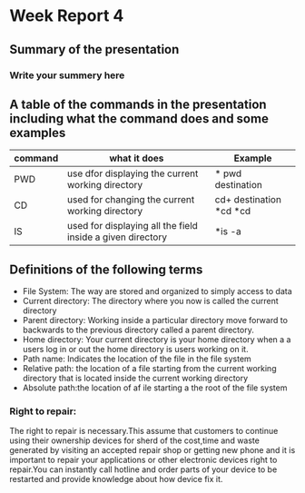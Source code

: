 # Week Report 4
## Summary of the presentation
### Write your summery here

## A table of the commands in the presentation including what the command does and some examples

|command | what it does                                              | Example
|--------|-----------------------------------------------------------|------------------------|
|PWD     | use dfor displaying the current working directory         |* pwd destination       |
|CD      |used for changing  the current working directory           | cd+ destination *cd *cd|
|IS      | used for displaying all the field inside a given directory|*is -a                  |

## Definitions of the following terms

* File System: The way are stored and organized to simply access to data
* Current directory: The directory where you now is called the current directory
* Parent directory: Working inside a particular directory move forward to backwards to the previous directory called a parent directory.
* Home directory: Your current directory is your home directory when a a users log in or out the home directory is users working on it.
* Path name: Indicates the location of the file in the file system
* Relative path: the location of a file starting from the current working directory that is located inside the current working directory
* Absolute path:the location of af ile starting a the root of the file system

### Right to repair: 
The right to repair is necessary.This assume that  customers to continue using their ownership devices for sherd of the cost,time and waste generated by visiting an accepted repair shop or getting new phone and it is important to repair your applications or other electronic devices right to repair.You can instantly call hotline and order parts of your device to be restarted and provide knowledge about how device fix it.